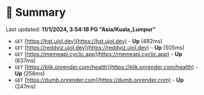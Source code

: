 # 📖 Summary
Last updated: **11/1/2024, 3:54:18 PG "Asia/Kuala_Lumpur"**

- `GET` [https://hst.ujol.dev](https://hst.ujol.dev) - **Up** (482ms)
- `GET` [https://reddviz.ujol.dev](https://reddviz.ujol.dev) - **Up** (505ms)
- `GET` [https://memeapi.cyclic.app](https://memeapi.cyclic.app) - **Up** (637ms)
- `GET` [https://klik.onrender.com/health](https://klik.onrender.com/health) - **Up** (258ms)
- `GET` [https://dumb.onrender.com](https://dumb.onrender.com) - **Up** (247ms)
